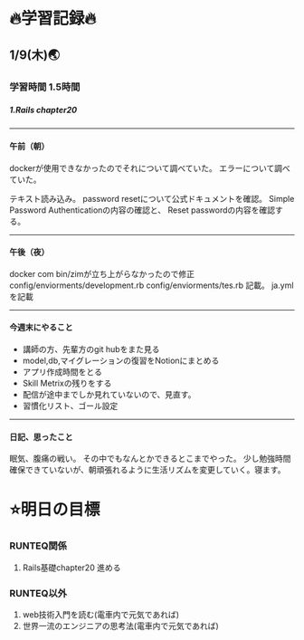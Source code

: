 # 🔥学習記録🔥
## 1/9(木)🌏
### 学習時間 1.5時間
##### 1.Rails chapter20　

***
#### 午前（朝）
dockerが使用できなかったのでそれについて調べていた。
エラーについて調べていた。

テキスト読み込み。
password resetについて公式ドキュメントを確認。
Simple Password Authenticationの内容の確認と、
Reset passwordの内容を確認する。


***
#### 午後（夜）
docker com bin/zimが立ち上がらなかったので修正
config/enviorments/development.rb
config/enviorments/tes.rb 記載。
ja.ymlを記載

***
#### 今週末にやること
- 講師の方、先輩方のgit hubをまた見る
- model,db,マイグレーションの復習をNotionにまとめる
- アプリ作成時間をとる
- Skill Metrixの残りをする
- 配信が途中までしか見れていないので、見直す。
- 習慣化リスト、ゴール設定

***
#### 日記、思ったこと
眠気、腹痛の戦い。
その中でもなんとかできるとこまでやった。
少し勉強時間確保できていないが、朝頑張れるように生活リズムを変更していく。寝ます。



# ⭐️明日の目標
### RUNTEQ関係
1. Rails基礎chapter20  進める

### RUNTEQ以外
1. web技術入門を読む(電車内で元気であれば)
2. 世界一流のエンジニアの思考法(電車内で元気であれば)

